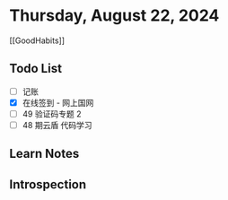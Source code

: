 # Thursday, August 22, 2024

[[GoodHabits]]

## Todo List

- [ ] 记账
- [x] 在线签到 - 网上国网
- [ ] 49 验证码专题 2
- [ ] 48 期云盾 代码学习

## Learn Notes

## Introspection

